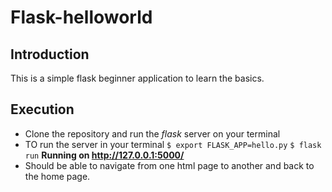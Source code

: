 # Flask-helloworld
## Introduction
This is a simple flask beginner application to learn the basics. 

## Execution
- Clone the repository and run the *flask* server on your terminal
- TO run the server in your terminal 
    `$ export FLASK_APP=hello.py`
    `$ flask run`
  **Running on http://127.0.0.1:5000/**
- Should be able to navigate from one html page to another and back to the home page.
